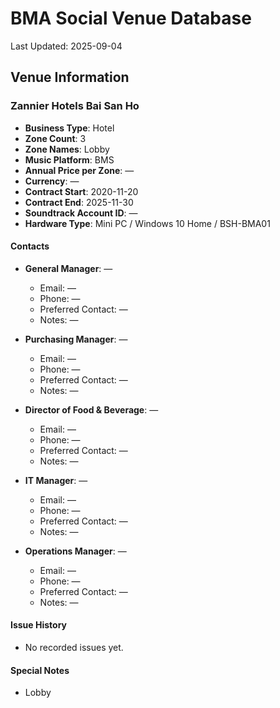 # BMA Social Venue Database

Last Updated: 2025-09-04

## Venue Information

### Zannier Hotels Bai San Ho
- **Business Type**: Hotel
- **Zone Count**: 3
- **Zone Names**: Lobby
- **Music Platform**: BMS
- **Annual Price per Zone**: —
- **Currency**: —
- **Contract Start**: 2020-11-20
- **Contract End**: 2025-11-30
- **Soundtrack Account ID**: —
- **Hardware Type**: Mini PC / Windows 10 Home / BSH-BMA01

#### Contacts
- **General Manager**: —
  - Email: —
  - Phone: —
  - Preferred Contact: —
  - Notes: —

- **Purchasing Manager**: —
  - Email: —
  - Phone: —
  - Preferred Contact: —
  - Notes: —

- **Director of Food & Beverage**: —
  - Email: —
  - Phone: —
  - Preferred Contact: —
  - Notes: —

- **IT Manager**: —
  - Email: —
  - Phone: —
  - Preferred Contact: —
  - Notes: —

- **Operations Manager**: —
  - Email: —
  - Phone: —
  - Preferred Contact: —
  - Notes: —

#### Issue History
- No recorded issues yet.

#### Special Notes
- Lobby
